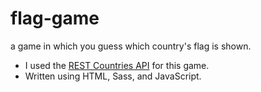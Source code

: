 # flag-game
a game in which you guess which country's flag is shown.

- I used the [REST Countries API](https://restcountries.com) for this game.
- Written using HTML, Sass, and JavaScript.
